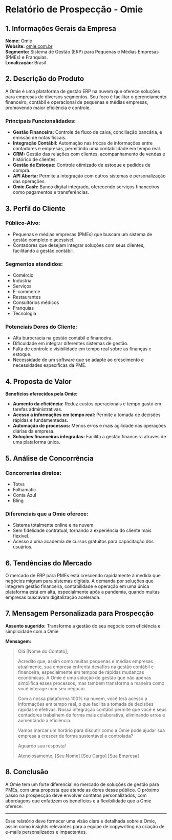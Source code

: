 # Relatório de Prospecção - Omie

## 1. Informações Gerais da Empresa

**Nome:** Omie  
**Website:** [omie.com.br](http://www.omie.com.br)  
**Segmento:** Sistema de Gestão (ERP) para Pequenas e Médias Empresas (PMEs) e Franquias.  
**Localização:** Brasil  

## 2. Descrição do Produto

A Omie é uma plataforma de gestão ERP na nuvem que oferece soluções para empresas de diversos segmentos. Seu foco é facilitar o gerenciamento financeiro, contábil e operacional de pequenas e médias empresas, promovendo maior eficiência e controle.

### Principais Funcionalidades:
- **Gestão Financeira:** Controle de fluxo de caixa, conciliação bancária, e emissão de notas fiscais.
- **Integração Contábil:** Automação nas trocas de informações entre contadores e empresas, permitindo uma contabilidade em tempo real.
- **CRM:** Gestão das relações com clientes, acompanhamento de vendas e histórico de clientes.
- **Gestão de Estoque:** Controle otimizado de estoque e pedidos de compra.
- **API Aberta:** Permite a integração com outros sistemas e personalização das operações.
- **Omie.Cash:** Banco digital integrado, oferecendo serviços financeiros como pagamentos e transferências.

## 3. Perfil do Cliente

### Público-Alvo:
- Pequenas e médias empresas (PMEs) que buscam um sistema de gestão completo e acessível.
- Contadores que desejam integrar soluções com seus clientes, facilitando a gestão contábil.

### Segmentos atendidos:
- Comércio
- Indústria
- Serviços
- E-commerce
- Restaurantes
- Consultórios médicos
- Franquias
- Tecnologia

### Potenciais Dores do Cliente:
- Alta burocracia na gestão contábil e financeira.
- Dificuldade em integrar diferentes sistemas de gestão.
- Falta de controle e visibilidade em tempo real sobre as finanças e estoque.
- Necessidade de um software que se adapte ao crescimento e necessidades específicas da PME.

## 4. Proposta de Valor

**Benefícios oferecidos pela Omie:**
- **Aumento da eficiência:** Reduz custos operacionais e tempo gasto em tarefas administrativas.
- **Acesso a informações em tempo real:** Permite a tomada de decisões rápidas e fundamentadas.
- **Automação de processos:** Menos erros e mais agilidade nas operações diárias da empresa.
- **Soluções financeiras integradas:** Facilita a gestão financeira através de uma plataforma única.

## 5. Análise de Concorrência

### Concorrentes diretos:
- Totvs
- Folhamatic
- Conta Azul
- Bling

### Diferenciais que a Omie oferece:
- Sistema totalmente online e na nuvem.
- Sem fidelidade contratual, tornando a experiência do cliente mais flexível.
- Acesso a uma academia de cursos gratuitos para capacitação dos usuários.

## 6. Tendências do Mercado

O mercado de ERP para PMEs está crescendo rapidamente à medida que negócios migram para sistemas digitais. A demanda por soluções que integrem gestão financeira, contabilidade e operação em uma única plataforma está em alta, especialmente após a pandemia, quando muitas empresas buscavam digitalização acelerada.

## 7. Mensagem Personalizada para Prospecção

**Assunto sugerido:** Transforme a gestão do seu negócio com eficiência e simplicidade com a Omie

**Mensagem:**
> Olá [Nome do Contato],
>
> Acredito que, assim como muitas pequenas e médias empresas atualmente, sua empresa enfrenta desafios na gestão contábil e financeira, especialmente em tempos de rápidas mudanças econômicas. A Omie é uma solução de gestão que não apenas simplifica esses processos, mas também transforma a maneira como você interage com seu negócio.
>
> Com a nossa plataforma 100% na nuvem, você terá acesso a informações em tempo real, o que facilita a tomada de decisões rápidas e efetivas. Nossa integração contábil permite que você e seus contadores trabalhem de forma mais colaborativa, eliminando erros e aumentando a eficiência.
>
> Vamos marcar um horário para discutir como a Omie pode ajudar sua empresa a crescer de forma sustentável e controlada?
>
> Aguardo sua resposta!
>
> Atenciosamente,
> [Seu Nome]
> [Seu Cargo]
> [Sua Empresa]

## 8. Conclusão

A Omie tem um forte diferencial no mercado de soluções de gestão para PMEs, com uma proposta que atende as dores desse público. O próximo passo na prospecção deve envolver contatos personalizados, com abordagens que enfatizem os benefícios e a flexibilidade que a Omie oferece.

--- 

Esse relatório deve fornecer uma visão clara e detalhada sobre a Omie, assim como insights relevantes para a equipe de copywriting na criação de e-mails personalizados e impactantes.
